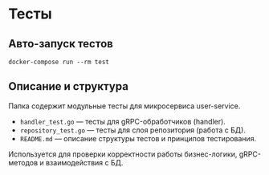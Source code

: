 # Тесты

## Авто-запуск тестов
```
docker-compose run --rm test
```

## Описание и структура
Папка содержит модульные тесты для микросервиса user-service.

- `handler_test.go` — тесты для gRPC-обработчиков (handler).
- `repository_test.go` — тесты для слоя репозитория (работа с БД).
- `README.md` — описание структуры тестов и принципов тестирования.

Используется для проверки корректности работы бизнес-логики, gRPC-методов и взаимодействия с БД.
